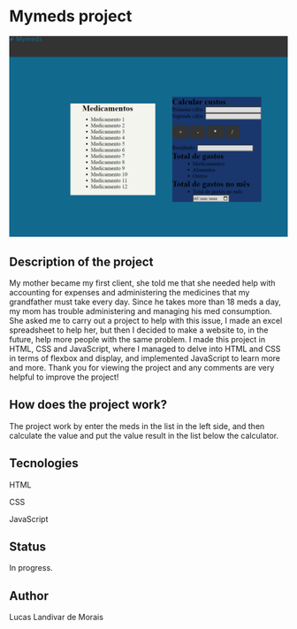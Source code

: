 <h1>Mymeds project</h1>
  <img src="Mymeds/img/Captura de Tela (14).png">
  
<h2>Description of the project</h2>
<p>My mother became my first client, she told me that she needed help with accounting for expenses and administering the medicines that my grandfather must take every day. Since he takes more than 18 meds a day, my mom has trouble administering and managing his med consumption. She asked me to carry out a project to help with this issue, I made an excel spreadsheet to help her, but then I decided to make a website to, in the future, help more people with the same problem. I made this project in HTML, CSS and JavaScript, where I managed to delve into HTML and CSS in terms of flexbox and display, and implemented JavaScript to learn more and more. Thank you for viewing the project and any comments are very helpful to improve the project!</p> 

<h2>How does the project work?</h2>
<p>The project work by enter the meds in the list in the left side, and then calculate the value and put the value result in the list below the calculator.</p>

<h2>Tecnologies</h2>
<p>HTML</p>
<p>CSS</p>
<p>JavaScript</p>

<h2>Status</h2>
<p>In progress.</p>

<h2>Author</h2>
<p>Lucas Landivar de Morais</p>
